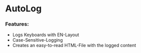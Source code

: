 # AutoLog
### Features:
* Logs Keyboards with EN-Layout
* Case-Sensitive-Logging
* Creates an easy-to-read HTML-File with the logged content
